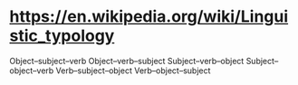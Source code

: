 # https://en.wikipedia.org/wiki/Linguistic_typology

Object–subject–verb
Object–verb–subject
Subject–verb–object
Subject–object–verb
Verb–subject–object
Verb–object–subject